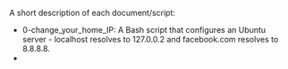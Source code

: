 A short description of each document/script:
+ 0-change_your_home_IP: A  Bash script that configures an Ubuntu server - localhost resolves to 127.0.0.2 and facebook.com resolves to 8.8.8.8.
+
